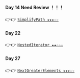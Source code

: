 #### Day 14 Need Review ！！！
👉👉  [`SimplifyPath ★★★☆☆`](https://github.com/jevishoo/algorithm_learning/blob/master/code/LinkedList/SimplifyPath.java)
#### Day 22
👉👉  [`NestedIterator ★★☆☆☆`](https://github.com/jevishoo/algorithm_learning/blob/master/code/LinkedList/NestedIterator.java)
#### Day 27
👉👉  [`NextGreaterElements ★★★☆☆`](https://github.com/jevishoo/algorithm_learning/blob/master/code/LinkedList/NextGreaterElements.java)
